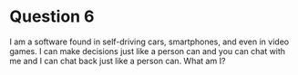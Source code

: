 # Question 6

I am a software found in self-driving cars, smartphones, and even in video games.
I can make decisions just like a person can and you can chat with
me and I can chat back just like a person can. What am I?